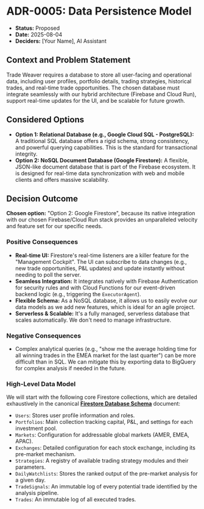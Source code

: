 # ADR-0005: Data Persistence Model

* **Status:** Proposed
* **Date:** 2025-08-04
* **Deciders:** [Your Name], AI Assistant

## Context and Problem Statement

Trade Weaver requires a database to store all user-facing and operational data, including user profiles, portfolio details, trading strategies, historical trades, and real-time trade opportunities. The chosen database must integrate seamlessly with our hybrid architecture (Firebase and Cloud Run), support real-time updates for the UI, and be scalable for future growth.

## Considered Options

* **Option 1: Relational Database (e.g., Google Cloud SQL - PostgreSQL):** A traditional SQL database offers a rigid schema, strong consistency, and powerful querying capabilities. This is the standard for transactional integrity.
* **Option 2: NoSQL Document Database (Google Firestore):** A flexible, JSON-like document database that is part of the Firebase ecosystem. It is designed for real-time data synchronization with web and mobile clients and offers massive scalability.

## Decision Outcome

**Chosen option:** "Option 2: Google Firestore", because its native integration with our chosen Firebase/Cloud Run stack provides an unparalleled velocity and feature set for our specific needs.

### Positive Consequences

* **Real-time UI:** Firestore's real-time listeners are a killer feature for the "Management Cockpit". The UI can subscribe to data changes (e.g., new trade opportunities, P&L updates) and update instantly without needing to poll the server.
* **Seamless Integration:** It integrates natively with Firebase Authentication for security rules and with Cloud Functions for our event-driven backend logic (e.g., triggering the `ExecutorAgent`).
* **Flexible Schema:** As a NoSQL database, it allows us to easily evolve our data models as we add new features, which is ideal for an agile project.
* **Serverless & Scalable:** It's a fully managed, serverless database that scales automatically. We don't need to manage infrastructure.

### Negative Consequences

* Complex analytical queries (e.g., "show me the average holding time for all winning trades in the EMEA market for the last quarter") can be more difficult than in SQL. We can mitigate this by exporting data to BigQuery for complex analysis if needed in the future.

### High-Level Data Model

We will start with the following core Firestore collections, which are detailed exhaustively in the canonical **[Firestore Database Schema](../02-firestore-database-schema.md)** document:

* `Users`: Stores user profile information and roles.
* `Portfolios`: Main collection tracking capital, P&L, and settings for each investment pool.
* `Markets`: Configuration for addressable global markets (AMER, EMEA, APAC).
* `Exchanges`: Detailed configuration for each stock exchange, including its pre-market mechanism.
* `Strategies`: A registry of available trading strategy modules and their parameters.
* `DailyWatchlists`: Stores the ranked output of the pre-market analysis for a given day.
* `TradeSignals`: An immutable log of every potential trade identified by the analysis pipeline.
* `Trades`: An immutable log of all executed trades.
